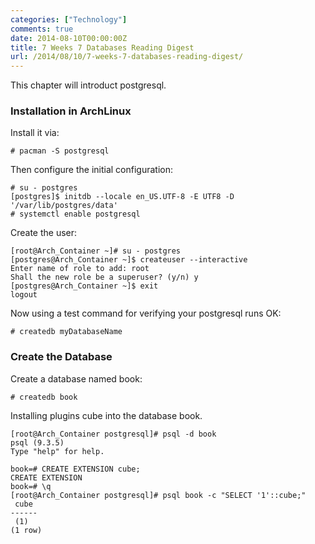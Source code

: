 ```yaml
---
categories: ["Technology"]
comments: true
date: 2014-08-10T00:00:00Z
title: 7 Weeks 7 Databases Reading Digest
url: /2014/08/10/7-weeks-7-databases-reading-digest/
---
```


This chapter will introduct postgresql.    
### Installation in ArchLinux
Install it via:    

```
# pacman -S postgresql

```
Then configure the initial configuration:    

```
# su - postgres
[postgres]$ initdb --locale en_US.UTF-8 -E UTF8 -D '/var/lib/postgres/data'
# systemctl enable postgresql

```
Create the user:    

```
[root@Arch_Container ~]# su - postgres
[postgres@Arch_Container ~]$ createuser --interactive
Enter name of role to add: root
Shall the new role be a superuser? (y/n) y
[postgres@Arch_Container ~]$ exit
logout

```
Now using a test command for verifying your postgresql runs OK:    

```
# createdb myDatabaseName

```
### Create the Database
Create a database named book:    

```
# createdb book

```
Installing plugins cube into the database book.   

```
[root@Arch_Container postgresql]# psql -d book
psql (9.3.5)
Type "help" for help.

book=# CREATE EXTENSION cube;  
CREATE EXTENSION
book=# \q
[root@Arch_Container postgresql]# psql book -c "SELECT '1'::cube;"
 cube 
------
 (1)
(1 row)

```

